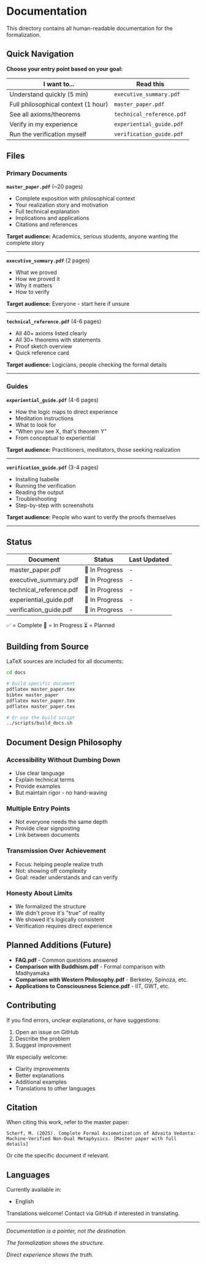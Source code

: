 # Documentation

This directory contains all human-readable documentation for the formalization.

## Quick Navigation

**Choose your entry point based on your goal:**

| I want to... | Read this |
|--------------|-----------|
| Understand quickly (5 min) | `executive_summary.pdf` |
| Full philosophical context (1 hour) | `master_paper.pdf` |
| See all axioms/theorems | `technical_reference.pdf` |
| Verify in my experience | `experiential_guide.pdf` |
| Run the verification myself | `verification_guide.pdf` |

## Files

### Primary Documents

**`master_paper.pdf`** (~20 pages)
- Complete exposition with philosophical context
- Your realization story and motivation
- Full technical explanation
- Implications and applications
- Citations and references

**Target audience:** Academics, serious students, anyone wanting the complete story

---

**`executive_summary.pdf`** (2 pages)
- What we proved
- How we proved it
- Why it matters
- How to verify

**Target audience:** Everyone - start here if unsure

---

**`technical_reference.pdf`** (4-6 pages)
- All 40+ axioms listed clearly
- All 30+ theorems with statements
- Proof sketch overview
- Quick reference card

**Target audience:** Logicians, people checking the formal details

---

### Guides

**`experiential_guide.pdf`** (4-6 pages)
- How the logic maps to direct experience
- Meditation instructions
- What to look for
- "When you see X, that's theorem Y"
- From conceptual to experiential

**Target audience:** Practitioners, meditators, those seeking realization

---

**`verification_guide.pdf`** (3-4 pages)
- Installing Isabelle
- Running the verification
- Reading the output
- Troubleshooting
- Step-by-step with screenshots

**Target audience:** People who want to verify the proofs themselves

---

## Status

| Document | Status | Last Updated |
|----------|--------|--------------|
| master_paper.pdf | 📝 In Progress | - |
| executive_summary.pdf | 📝 In Progress | - |
| technical_reference.pdf | 📝 In Progress | - |
| experiential_guide.pdf | 📝 In Progress | - |
| verification_guide.pdf | 📝 In Progress | - |

✅ = Complete
📝 = In Progress
⏳ = Planned

## Building from Source

LaTeX sources are included for all documents:

```bash
cd docs

# Build specific document
pdflatex master_paper.tex
bibtex master_paper
pdflatex master_paper.tex
pdflatex master_paper.tex

# Or use the build script
../scripts/build_docs.sh
```

## Document Design Philosophy

### Accessibility Without Dumbing Down
- Use clear language
- Explain technical terms
- Provide examples
- But maintain rigor - no hand-waving

### Multiple Entry Points
- Not everyone needs the same depth
- Provide clear signposting
- Link between documents

### Transmission Over Achievement
- Focus: helping people realize truth
- Not: showing off complexity
- Goal: reader understands and can verify

### Honesty About Limits
- We formalized the structure
- We didn't prove it's "true" of reality
- We showed it's logically consistent
- Verification requires direct experience

## Planned Additions (Future)

- **FAQ.pdf** - Common questions answered
- **Comparison with Buddhism.pdf** - Formal comparison with Madhyamaka
- **Comparison with Western Philosophy.pdf** - Berkeley, Spinoza, etc.
- **Applications to Consciousness Science.pdf** - IIT, GWT, etc.

## Contributing

If you find errors, unclear explanations, or have suggestions:
1. Open an issue on GitHub
2. Describe the problem
3. Suggest improvement

We especially welcome:
- Clarity improvements
- Better explanations
- Additional examples
- Translations to other languages

## Citation

When citing this work, refer to the master paper:

```
Scherf, M. (2025). Complete Formal Axiomatization of Advaita Vedanta:
Machine-Verified Non-Dual Metaphysics. [Master paper with full details]
```

Or cite the specific document if relevant.

## Languages

Currently available in:
- English

Translations welcome! Contact via GitHub if interested in translating.

---

*Documentation is a pointer, not the destination.*

*The formalization shows the structure.*

*Direct experience shows the truth.*
